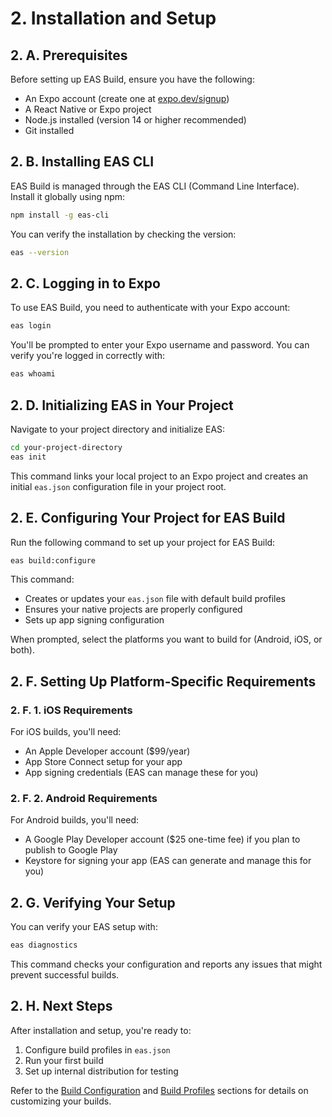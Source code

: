 # 2. Installation and Setup

## 2. A. Prerequisites

Before setting up EAS Build, ensure you have the following:

- An Expo account (create one at [expo.dev/signup](https://expo.dev/signup))
- A React Native or Expo project
- Node.js installed (version 14 or higher recommended)
- Git installed

## 2. B. Installing EAS CLI

EAS Build is managed through the EAS CLI (Command Line Interface). Install it globally using npm:

```bash
npm install -g eas-cli
```

You can verify the installation by checking the version:

```bash
eas --version
```

## 2. C. Logging in to Expo

To use EAS Build, you need to authenticate with your Expo account:

```bash
eas login
```

You'll be prompted to enter your Expo username and password. You can verify you're logged in correctly with:

```bash
eas whoami
```

## 2. D. Initializing EAS in Your Project

Navigate to your project directory and initialize EAS:

```bash
cd your-project-directory
eas init
```

This command links your local project to an Expo project and creates an initial `eas.json` configuration file in your project root.

## 2. E. Configuring Your Project for EAS Build

Run the following command to set up your project for EAS Build:

```bash
eas build:configure
```

This command:

- Creates or updates your `eas.json` file with default build profiles
- Ensures your native projects are properly configured
- Sets up app signing configuration

When prompted, select the platforms you want to build for (Android, iOS, or both).

## 2. F. Setting Up Platform-Specific Requirements

### 2. F. 1. iOS Requirements

For iOS builds, you'll need:

- An Apple Developer account ($99/year)
- App Store Connect setup for your app
- App signing credentials (EAS can manage these for you)

### 2. F. 2. Android Requirements

For Android builds, you'll need:

- A Google Play Developer account ($25 one-time fee) if you plan to publish to Google Play
- Keystore for signing your app (EAS can generate and manage this for you)

## 2. G. Verifying Your Setup

You can verify your EAS setup with:

```bash
eas diagnostics
```

This command checks your configuration and reports any issues that might prevent successful builds.

## 2. H. Next Steps

After installation and setup, you're ready to:

1. Configure build profiles in `eas.json`
2. Run your first build
3. Set up internal distribution for testing

Refer to the [Build Configuration](4.build-configuration.md) and [Build Profiles](5.build-profiles.md) sections for details on customizing your builds.
